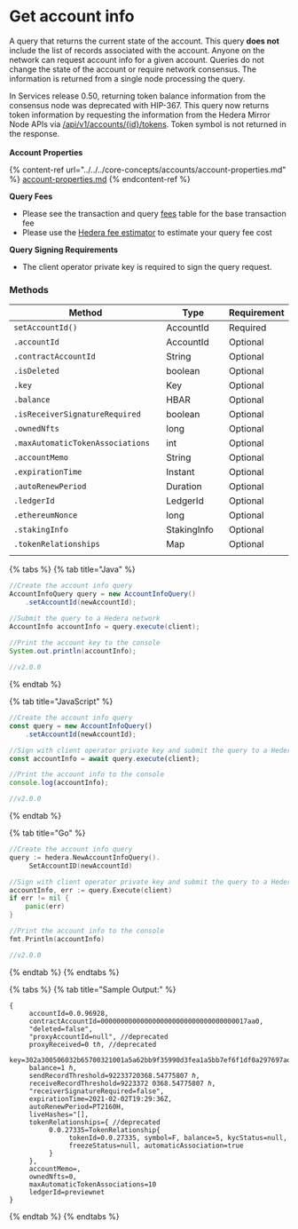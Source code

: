 # Get account info

A query that returns the current state of the account. This query **does not** include the list of records associated with the account. Anyone on the network can request account info for a given account. Queries do not change the state of the account or require network consensus. The information is returned from a single node processing the query.

In Services release 0.50, returning token balance information from the consensus node was deprecated with HIP-367. This query now returns token information by requesting the information from the Hedera Mirror Node APIs via  [/api/v1/accounts/{id}/tokens](https://mainnet-public.mirrornode.hedera.com/api/v1/docs/#/accounts/listTokenRelationshipByAccountId). Token symbol is not returned in the response.\
\
**Account Properties**

{% content-ref url="../../../core-concepts/accounts/account-properties.md" %}
[account-properties.md](../../../core-concepts/accounts/account-properties.md)
{% endcontent-ref %}

**Query Fees**

- Please see the transaction and query [fees](../../../networks/mainnet/fees/#transaction-and-query-fees) table for the base transaction fee
- Please use the [Hedera fee estimator](https://hedera.com/fees) to estimate your query fee cost

**Query Signing Requirements**

- The client operator private key is required to sign the query request.

### Methods

<table><thead><tr><th width="395.3333333333333">Method</th><th width="217">Type</th><th>Requirement</th></tr></thead><tbody><tr><td><code>setAccountId(<accountId>)</code></td><td>AccountId</td><td>Required</td></tr><tr><td><code><AccountInfo>.accountId</code></td><td>AccountId</td><td>Optional</td></tr><tr><td><code><AccountInfo>.contractAccountId</code></td><td>String</td><td>Optional</td></tr><tr><td><code><AccountInfo>.isDeleted</code></td><td>boolean</td><td>Optional</td></tr><tr><td><code><AccountInfo>.key</code></td><td>Key</td><td>Optional</td></tr><tr><td><code><AccountInfo>.balance</code></td><td>HBAR</td><td>Optional</td></tr><tr><td><code><AccountInfo>.isReceiverSignatureRequired</code></td><td>boolean</td><td>Optional</td></tr><tr><td><code><AccountInfo>.ownedNfts</code></td><td>long</td><td>Optional</td></tr><tr><td><code><AccountInfo>.maxAutomaticTokenAssociations</code></td><td>int</td><td>Optional</td></tr><tr><td><code><AccountInfo>.accountMemo</code></td><td>String</td><td>Optional</td></tr><tr><td><code><AccountInfo>.expirationTime</code></td><td>Instant</td><td>Optional</td></tr><tr><td><code><AccountInfo>.autoRenewPeriod</code></td><td>Duration</td><td>Optional</td></tr><tr><td><code><AccountInfo>.ledgerId</code></td><td>LedgerId</td><td>Optional</td></tr><tr><td><code><AccountInfo>.ethereumNonce</code></td><td>long</td><td>Optional</td></tr><tr><td><code><AccountInfo>.stakingInfo</code></td><td>StakingInfo</td><td>Optional</td></tr><tr><td><code><AccountInfo>.tokenRelationships</code></td><td>Map<TokenId, TokenRelationships></td><td>Optional </td></tr><tr><td></td><td></td><td></td></tr></tbody></table>

{% tabs %}
{% tab title="Java" %}

```java
//Create the account info query
AccountInfoQuery query = new AccountInfoQuery()
    .setAccountId(newAccountId);

//Submit the query to a Hedera network
AccountInfo accountInfo = query.execute(client);
    
//Print the account key to the console
System.out.println(accountInfo);

//v2.0.0
```

{% endtab %}

{% tab title="JavaScript" %}

```javascript
//Create the account info query
const query = new AccountInfoQuery()
    .setAccountId(newAccountId);

//Sign with client operator private key and submit the query to a Hedera network
const accountInfo = await query.execute(client);

//Print the account info to the console
console.log(accountInfo);

//v2.0.0
```

{% endtab %}

{% tab title="Go" %}

```go
//Create the account info query
query := hedera.NewAccountInfoQuery().
     SetAccountID(newAccountId)

//Sign with client operator private key and submit the query to a Hedera network
accountInfo, err := query.Execute(client)
if err != nil {
    panic(err)
}

//Print the account info to the console
fmt.Println(accountInfo)

//v2.0.0
```

{% endtab %}
{% endtabs %}

{% tabs %}
{% tab title="Sample Output:" %}

```
{ 
     accountId=0.0.96928, 
     contractAccountId=0000000000000000000000000000000000017aa0, 
     "deleted=false", 
     "proxyAccountId=null", //deprecated
     proxyReceived=0 tℏ, //deprecated
     key=302a300506032b65700321001a5a62bb9f35990d3fea1a5bb7ef6f1df0a297697adef1e04510c9d4ecc5db3f, 
     balance=1 ℏ, 
     sendRecordThreshold=92233720368.54775807 ℏ,
     receiveRecordThreshold=9223372 0368.54775807 ℏ, 
     "receiverSignatureRequired=false",
     expirationTime=2021-02-02T19:29:36Z, 
     autoRenewPeriod=PT2160H, 
     liveHashes="[],
     tokenRelationships={ //deprecated
          0.0.27335=TokenRelationship{
               tokenId=0.0.27335, symbol=F, balance=5, kycStatus=null,
               freezeStatus=null, automaticAssociation=true
          } 
     },
     accountMemo=, 
     ownedNfts=0,
     maxAutomaticTokenAssociations=10
     ledgerId=previewnet
}
```

{% endtab %}
{% endtabs %}
